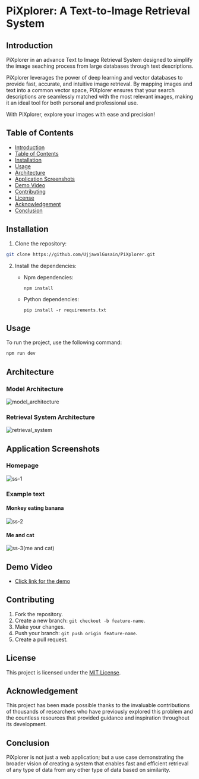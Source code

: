 # PiXplorer: A Text-to-Image Retrieval System

## Introduction
PiXplorer in an advance Text to Image Retrieval System designed to simplify the image seaching process from large databases through text descriptions. 

PiXplorer leverages the power of deep learning and vector databases to provide fast, accurate, and intuitive image retrieval. By mapping images and text into a common vector space, PiXplorer ensures that your search descriptions are seamlessly matched with the most relevant images, making it an ideal tool for both personal and professional use.

With PiXplorer, explore your images with ease and precision!

## Table of Contents
  - [Introduction](#introduction)
  - [Table of Contents](#table-of-contents)
  - [Installation](#installation)
  - [Usage](#usage)
  - [Architecture](#architecture)
  - [Application Screenshots](#application-screenshots)
  - [Demo Video](#demo-video)
  - [Contributing](#contributing)
  - [License](#license)
  - [Acknowledgement](#acknowledgement)
  - [Conclusion](#conclusion)

## Installation
1. Clone the repository:
```bash
git clone https://github.com/UjjawalGusain/PiXplorer.git
```

2. Install the dependencies:
   
   - Npm dependencies:
   
        ```
        npm install
        ```

   - Python dependencies:

        ```
        pip install -r requirements.txt
        ```

## Usage

To run the project, use the following command:
```bash
npm run dev
```
## Architecture

### Model Architecture
![model_architecture](https://github.com/user-attachments/assets/0e14e489-f895-4f15-abf9-2f3fbc1ddac9)

### Retrieval System Architecture
![retrieval_system](https://github.com/user-attachments/assets/87c3cb13-3a89-4d09-8934-2d0bcefffb11)

## Application Screenshots

### Homepage 
![ss-1](https://github.com/user-attachments/assets/c3860f4c-7544-4b3a-9fc7-6008990f28bd)

### Example text 

#### Monkey eating banana
![ss-2](https://github.com/user-attachments/assets/a113d9bf-35c1-462c-8428-b5b547010f9d)

#### Me and cat
![ss-3(me and cat)](https://github.com/user-attachments/assets/9175245b-8a19-445c-a6d9-ae9effb33837)

## Demo Video
- [Click link for the demo](https://www.linkedin.com/posts/ujjawal-gusain_artificialintelligence-machinelearning-activity-7285860897351184384-vUgB)

## Contributing
1. Fork the repository.
2. Create a new branch: `git checkout -b feature-name`.
3. Make your changes.
4. Push your branch: `git push origin feature-name`.
5. Create a pull request.

## License
This project is licensed under the [MIT License](LICENSE).

## Acknowledgement
This project has been made possible thanks to the invaluable contributions of thousands of researchers who have previously explored this problem and the countless resources that provided guidance and inspiration throughout its development.

## Conclusion
PiXplorer is not just a web application; but a use case demonstrating the broader vision of creating a system that enables fast and efficient retrieval of any type of data from any other type of data based on similarity.

